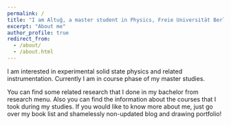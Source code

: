```yaml
---
permalink: /
title: "I am Altuğ, a master student in Physics, Freie Universität Berlin."
excerpt: "About me"
author_profile: true
redirect_from:
  - /about/
  - /about.html
---
```

I am interested in experimental solid state physics and related instrumentation. Currently I am in course phase of my master studies.

You can find some related research that I done in my bachelor from research menu. Also you can find the information about the courses that I took during my studies. If you would like to know more about me, just go over my book list and shamelessly non-updated blog and drawing portfolio!
